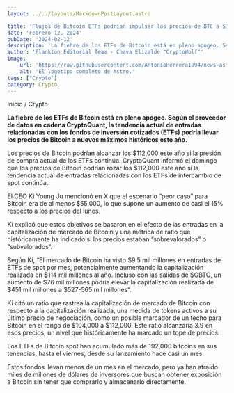 ```yaml
---
layout: ../../layouts/MarkdownPostLayout.astro

title: 'Flujos de Bitcoin ETFs podrían impulsar los precios de BTC a $112K este año: CryptoQuant'
date: 'Febrero 12, 2024'
pubDate: '2024-02-12'
description: 'La fiebre de los ETFs de Bitcoin está en pleno apogeo. Según el proveedor de datos en cadena CryptoQuant.'
author: 'Plankton Editorial Team - Chava Elizalde "CryptoWolf"'
image:
    url: 'https://raw.githubusercontent.com/AntonioHerrera1994/news-astro/master/src/assets/crypto/Flujos-de-Bitcoin.webp'
    alt: 'El logotipo completo de Astro.'
tags: ["Crypto"]
category: Crypto
---
```


<span><a href="/" style="text-decoration:none;color:#0F1416">Inicio</a> / <a href="/crypto" style="text-decoration:none;color:#0F1416">Crypto</a></span>


<p style="font-weight: bold;">La fiebre de los ETFs de Bitcoin está en pleno apogeo. Según el proveedor de datos en cadena CryptoQuant, la tendencia actual de entradas relacionadas con los fondos de inversión cotizados (ETFs) podría llevar los precios de Bitcoin a nuevos máximos históricos este año.</p>

Los precios de Bitcoin podrían alcanzar los $112,000 este año si la presión de compra actual de los ETFs continúa. CryptoQuant informó el domingo que los precios de Bitcoin podrían rozar los $112,000 este año si la tendencia actual de entradas relacionadas con los ETFs de intercambio de spot continúa.

El CEO Ki Young Ju mencionó en X que el escenario “peor caso” para Bitcoin era de al menos $55,000, lo que supone un aumento de casi el 15% respecto a los precios del lunes.

Ki explicó que estos objetivos se basaron en el efecto de las entradas en la capitalización de mercado de Bitcoin y una métrica de ratio que históricamente ha indicado si los precios estaban “sobrevalorados” o “subvalorados“.

Según Ki, “El mercado de Bitcoin ha visto $9.5 mil millones en entradas de ETFs de spot por mes, potencialmente aumentando la capitalización realizada en $114 mil millones al año. Incluso con las salidas de $GBTC, un aumento de $76 mil millones podría elevar la capitalización realizada de $451 mil millones a $527-565 mil millones“.

Ki citó un ratio que rastrea la capitalización de mercado de Bitcoin con respecto a la capitalización realizada, una medida de tokens activos a su último precio de negociación, como un posible marcador de un techo para Bitcoin en el rango de $104,000 a $112,000. Este ratio alcanzaría 3.9 en esos precios, un nivel que históricamente ha marcado un tope de precios.

Los ETFs de Bitcoin spot han acumulado más de 192,000 bitcoins en sus tenencias, hasta el viernes, desde su lanzamiento hace casi un mes.

Estos fondos llevan menos de un mes en el mercado, pero ya han atraído miles de millones de dólares de inversores que buscan obtener exposición a Bitcoin sin tener que comprarlo y almacenarlo directamente.
